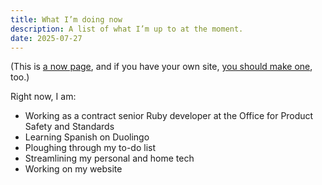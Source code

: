 ```yaml
---
title: What I’m doing now
description: A list of what I’m up to at the moment.
date: 2025-07-27
---
```


<aside class="border-4 border-double border-slate-300 px-8 py-2">

(This is [a now page](https://nownownow.com/about), and if you have your own site, [you should make one](https://nownownow.com/about), too.)

</aside>

Right now, I am:

* Working as a contract senior Ruby developer at the Office for Product Safety and Standards
* Learning Spanish on Duolingo
* Ploughing through my to-do list
* Streamlining my personal and home tech
* Working on my website
